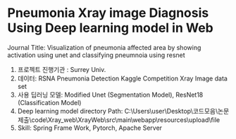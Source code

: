 # Pneumonia Xray image Diagnosis Using Deep learning model in Web 

Journal Title: Visualization of pneumonia affected area by showing activation using unet and classifying pneumnoia using resnet


1. 프로젝트 진행기관 : Surrey Univ.
2. 데이터: RSNA Pneumonia Detection Kaggle Competition Xray Image data set
3. 사용 딥러닝 모델: Modified Unet (Segmentation Model), ResNet18 (Classification Model)
4. Deep learning model directory Path: C:\Users\user\Desktop\코드모음\논문제출\code\Xray_web\XrayWeb\src\main\webapp\resources\upload\file
5. Skill: Spring Frame Work, Pytorch, Apache Server
